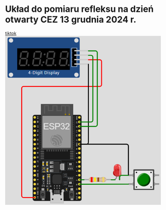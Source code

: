 # Układ do pomiaru refleksu na dzień otwarty CEZ 13 grudnia 2024 r.
[tiktok](https://www.tiktok.com/@cezstalowawola/video/7448272293739924758)
![schemat](https://github.com/gcygan2/reflex/blob/main/schemat.png)

